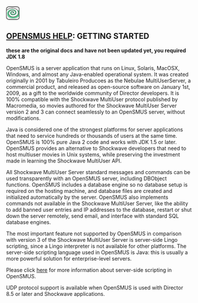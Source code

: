 ![OpenSMUS Logo](https://raw.githubusercontent.com/markhughes/opensmus/main/help/images/logo2_icone.gif)

## [OPENSMUS HELP](index.md): GETTING STARTED

**these are the original docs and have not been updated yet, you required JDK 1.8**

OpenSMUS is a server application that runs on Linux, Solaris, MacOSX, Windows, and almost any Java-enabled operational system. It was created originally in 2001 by Tabuleiro Producoes as the Nebulae MultiUserServer, a commercial product, and released as open-source software on January 1st, 2009, as a gift to the worldwide community of Director developers. It is 100% compatible with the Shockwave MultiUser protocol published by Macromedia, so movies authored for the Shockwave MultiUser Server version 2 and 3 can connect seamlessly to an OpenSMUS server, without modifications.

Java is considered one of the strongest platforms for server applications that need to service hundreds or thousands of users at the same time. OpenSMUS is 100% pure Java 2 code and works with JDK 1.5 or later. OpenSMUS provides an alternative to Shockwave developers that need to host multiuser movies in Unix systems, while preserving the investment made in learning the Shockwave MultiUser API.

All Shockwave MultiUser Server standard messages and commands can be used transparently with an OpenSMUS server, including DBObject functions. OpenSMUS includes a database engine so no database setup is required on the hosting machine, and database files are created and initialized automatically by the server. OpenSMUS also implements commands not available in the Shockwave MultiUser Server, like the ability to add banned user entries and IP addresses to the database, restart or shut down the server remotely, send email, and interface with standard SQL database engines.

The most important feature not supported by OpenSMUS in comparison with version 3 of the Shockwave MultiUser Server is server-side Lingo scripting, since a Lingo interpreter is not available for other platforms. The server-side scripting language used in OpenSMUS is Java: this is usually a more powerful solution for enterprise-level servers.

Please click [here](serversidescript.md) for more information about server-side scripting in OpenSMUS.

UDP protocol support is available when OpenSMUS is used with Director 8.5 or later and Shockwave applications.
